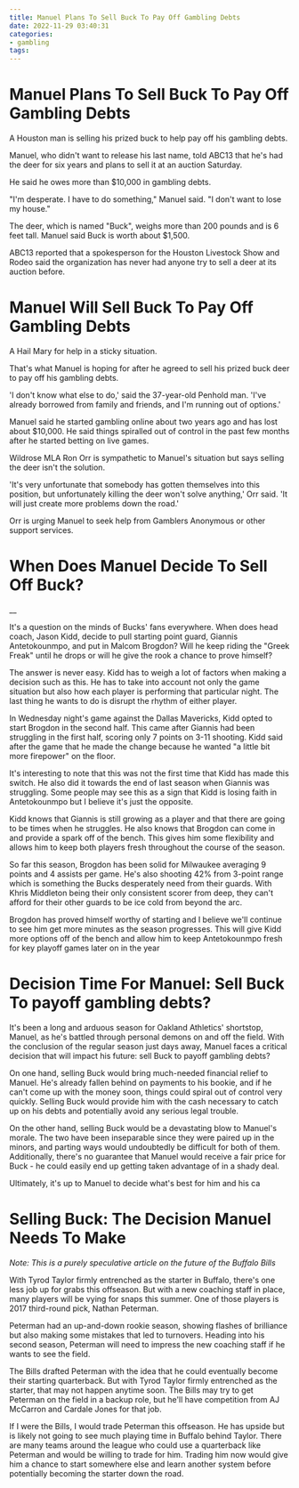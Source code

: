 ```yaml
---
title: Manuel Plans To Sell Buck To Pay Off Gambling Debts
date: 2022-11-29 03:40:31
categories:
- gambling
tags:
---
```



#  Manuel Plans To Sell Buck To Pay Off Gambling Debts

A Houston man is selling his prized buck to help pay off his gambling debts.

Manuel, who didn't want to release his last name, told ABC13 that he's had the deer for six years and plans to sell it at an auction Saturday.

He said he owes more than $10,000 in gambling debts.

"I'm desperate. I have to do something," Manuel said. "I don't want to lose my house."

The deer, which is named "Buck", weighs more than 200 pounds and is 6 feet tall. Manuel said Buck is worth about $1,500.

ABC13 reported that a spokesperson for the Houston Livestock Show and Rodeo said the organization has never had anyone try to sell a deer at its auction before.

#  Manuel Will Sell Buck To Pay Off Gambling Debts

A Hail Mary for help in a sticky situation.

That's what Manuel is hoping for after he agreed to sell his prized buck deer to pay off his gambling debts.

'I don't know what else to do,' said the 37-year-old Penhold man. 'I've already borrowed from family and friends, and I'm running out of options.'

Manuel said he started gambling online about two years ago and has lost about $10,000. He said things spiralled out of control in the past few months after he started betting on live games.

Wildrose MLA Ron Orr is sympathetic to Manuel's situation but says selling the deer isn't the solution.

'It's very unfortunate that somebody has gotten themselves into this position, but unfortunately killing the deer won't solve anything,' Orr said. 'It will just create more problems down the road.'

Orr is urging Manuel to seek help from Gamblers Anonymous or other support services.

#  When Does Manuel Decide To Sell Off Buck?

__

It's a question on the minds of Bucks' fans everywhere.  When does head coach, Jason Kidd, decide to pull starting point guard, Giannis Antetokounmpo, and put in Malcom Brogdon? Will he keep riding the "Greek Freak" until he drops or will he give the rook a chance to prove himself?

The answer is never easy.  Kidd has to weigh a lot of factors when making a decision such as this. He has to take into account not only the game situation but also how each player is performing that particular night.  The last thing he wants to do is disrupt the rhythm of either player.

In Wednesday night's game against the Dallas Mavericks, Kidd opted to start Brogdon in the second half.  This came after Giannis had been struggling in the first half, scoring only 7 points on 3-11 shooting.  Kidd said after the game that he made the change because he wanted "a little bit more firepower" on the floor.

It's interesting to note that this was not the first time that Kidd has made this switch.  He also did it towards the end of last season when Giannis was struggling.  Some people may see this as a sign that Kidd is losing faith in Antetokounmpo but I believe it's just the opposite.

Kidd knows that Giannis is still growing as a player and that there are going to be times when he struggles.  He also knows that Brogdon can come in and provide a spark off of the bench.  This gives him some flexibility and allows him to keep both players fresh throughout the course of the season.

So far this season, Brogdon has been solid for Milwaukee averaging 9 points and 4 assists per game.  He's also shooting 42% from 3-point range which is something the Bucks desperately need from their guards.  With Khris Middleton being their only consistent scorer from deep, they can't afford for their other guards to be ice cold from beyond the arc.

Brogdon has proved himself worthy of starting and I believe we'll continue to see him get more minutes as the season progresses.  This will give Kidd more options off of the bench and allow him to keep Antetokounmpo fresh for key playoff games later on in the year

#  Decision Time For Manuel: Sell Buck To payoff gambling debts?

It's been a long and arduous season for Oakland Athletics' shortstop, Manuel, as he's battled through personal demons on and off the field. With the conclusion of the regular season just days away, Manuel faces a critical decision that will impact his future: sell Buck to payoff gambling debts?

On one hand, selling Buck would bring much-needed financial relief to Manuel. He's already fallen behind on payments to his bookie, and if he can't come up with the money soon, things could spiral out of control very quickly. Selling Buck would provide him with the cash necessary to catch up on his debts and potentially avoid any serious legal trouble.

On the other hand, selling Buck would be a devastating blow to Manuel's morale. The two have been inseparable since they were paired up in the minors, and parting ways would undoubtedly be difficult for both of them. Additionally, there's no guarantee that Manuel would receive a fair price for Buck - he could easily end up getting taken advantage of in a shady deal.

Ultimately, it's up to Manuel to decide what's best for him and his ca

#  Selling Buck: The Decision Manuel Needs To Make

*Note: This is a purely speculative article on the future of the Buffalo Bills*

With Tyrod Taylor firmly entrenched as the starter in Buffalo, there's one less job up for grabs this offseason. But with a new coaching staff in place, many players will be vying for snaps this summer. One of those players is 2017 third-round pick, Nathan Peterman.

 Peterman had an up-and-down rookie season, showing flashes of brilliance but also making some mistakes that led to turnovers. Heading into his second season, Peterman will need to impress the new coaching staff if he wants to see the field.

The Bills drafted Peterman with the idea that he could eventually become their starting quarterback. But with Tyrod Taylor firmly entrenched as the starter, that may not happen anytime soon. The Bills may try to get Peterman on the field in a backup role, but he'll have competition from AJ McCarron and Cardale Jones for that job.

If I were the Bills, I would trade Peterman this offseason. He has upside but is likely not going to see much playing time in Buffalo behind Taylor. There are many teams around the league who could use a quarterback like Peterman and would be willing to trade for him. Trading him now would give him a chance to start somewhere else and learn another system before potentially becoming the starter down the road.